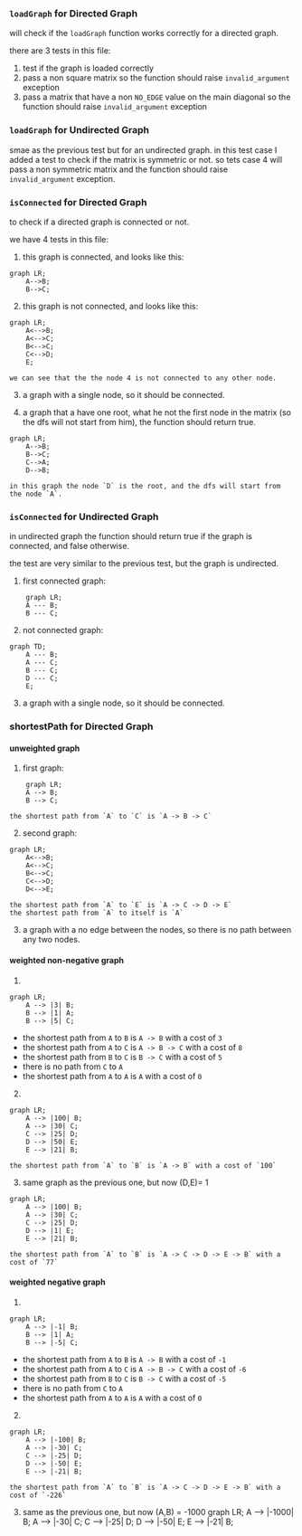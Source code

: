 
### `loadGraph` for Directed Graph

will check if the `loadGraph` function works correctly for a directed graph.

there are 3 tests in this file:
1. test if the graph is loaded correctly
2. pass a non square matrix so the function should raise `invalid_argument` exception
3. pass a matrix that have a non `NO_EDGE` value on the main diagonal so the function should raise `invalid_argument` exception


### `loadGraph` for Undirected Graph
smae as the previous test but for an undirected graph.
in this test case I added a test to check if the matrix is symmetric or not.
so tets case 4 will pass a non symmetric matrix and the function should raise `invalid_argument` exception.

### `isConnected` for Directed Graph
to check if a directed graph is connected or not.

we have 4 tests in this file:
1. this graph is connected, and looks like this:
```mermaid
graph LR;
    A-->B;
    B-->C;
```

2. this graph is not connected, and looks like this:
```mermaid
graph LR;
    A<-->B;
    A<-->C;
    B<-->C;
    C<-->D;
    E;
```

    we can see that the the node 4 is not connected to any other node.

3. a graph with a single node, so it should be connected.


4. a graph that a have one root, what he not the first node in the matrix (so the dfs will not start from him), the function should return true.
```mermaid
graph LR;
    A-->B;
    B-->C;
    C-->A;
    D-->B;
```

    in this graph the node `D` is the root, and the dfs will start from the node `A`.

### `isConnected` for Undirected Graph
in undirected graph the function should return true if the graph is connected, and false otherwise.

the test are very similar to the previous test, but the graph is undirected.

1. first connected graph:
```mermaid
    graph LR;
    A --- B;
    B --- C;
```

2. not connected graph:
```mermaid
graph TD;
    A --- B;
    A --- C;
    B --- C;
    D --- C;
    E;
```

3. a graph with a single node, so it should be connected.

### shortestPath for Directed Graph

#### unweighted graph

1. first graph:
```mermaid
    graph LR;
    A --> B;
    B --> C;
```

    the shortest path from `A` to `C` is `A -> B -> C`


2. second graph:
```mermaid
graph LR;
    A<-->B;
    A<-->C;
    B<-->C;
    C<-->D;
    D<-->E;
```

    the shortest path from `A` to `E` is `A -> C -> D -> E`
    the shortest path from `A` to itself is `A`

3. a graph with a no edge between the nodes, so there is no path between any two nodes.

#### weighted non-negative graph

1.

```mermaid
graph LR;
    A --> |3| B;
    B --> |1| A;
    B --> |5| C;
```

* the shortest path from `A` to `B` is `A -> B` with a cost of `3`
* the shortest path from `A` to `C` is `A -> B -> C` with a cost of `8`
* the shortest path from `B` to `C` is `B -> C` with a cost of `5`
* there is no path from `C` to `A`
* the shortest path from `A` to `A` is `A` with a cost of `0`

2.

```mermaid
graph LR;
    A --> |100| B;
    A --> |30| C;
    C --> |25| D;
    D --> |50| E;
    E --> |21| B;
```
    the shortest path from `A` to `B` is `A -> B` with a cost of `100`

3. same graph as the previous one, but now (D,E)= 1 
```mermaid
graph LR;
    A --> |100| B;
    A --> |30| C;
    C --> |25| D;
    D --> |1| E;
    E --> |21| B;
```
    the shortest path from `A` to `B` is `A -> C -> D -> E -> B` with a cost of `77`

#### weighted negative graph
1.

```mermaid
graph LR;
    A --> |-1| B;
    B --> |1| A;
    B --> |-5| C;
```

* the shortest path from `A` to `B` is `A -> B` with a cost of `-1`
* the shortest path from `A` to `C` is `A -> B -> C` with a cost of `-6`
* the shortest path from `B` to `C` is `B -> C` with a cost of `-5`
* there is no path from `C` to `A`
* the shortest path from `A` to `A` is `A` with a cost of `0`


2.
```mermaid
graph LR;
    A --> |-100| B;
    A --> |-30| C;
    C --> |-25| D;
    D --> |-50| E;
    E --> |-21| B;
```

    the shortest path from `A` to `B` is `A -> C -> D -> E -> B` with a cost of `-226`

3. same as the previous one, but now (A,B) = -1000
graph LR;
    A --> |-1000| B;
    A --> |-30| C;
    C --> |-25| D;
    D --> |-50| E;
    E --> |-21| B;
```
